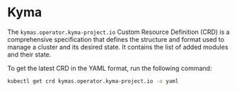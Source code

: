 # Kyma

<!-- Kyma Custom Resources Definition for the end user-->

The `kymas.operator.kyma-project.io` Custom Resource Definition (CRD) is a comprehensive specification that defines the structure and format used to manage a cluster and its desired state. It contains the list of added modules and their state.

To get the latest CRD in the YAML format, run the following command:

```bash
kubectl get crd kymas.operator.kyma-project.io -o yaml
```
